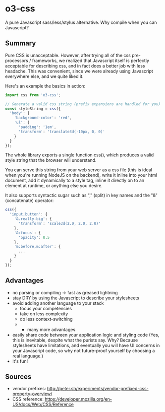 # o3-css
A pure Javascript sass/less/stylus alternative. Why compile when you can Javascript?

## Summary
Pure CSS is unacceptable. However, after trying all of the css pre-processors / frameworks, we realized that Javascript itself is perfectly acceptable for describing css, and in fact does a better job with less headache. This was convenient, since we were already using Javascript everywhere else, and we quite liked it.

Here's an example the basics in action:

```javascript
import css from 'o3-css';

// Generate a valid css string (prefix expansions are handled for you)
const styleString = css({
  'body': {
    'background-color': 'red',
    'ul': {
      'padding': '1em',
      'transform': 'translate3d(-10px, 0, 0)'
    }
  }
});
```

The whole library exports a single function css(), which produces a valid style string that the browser will understand.

You can serve this string from your web server as a css file (this is ideal when you're running NodeJS on the backend), write it inline into your html document, add it dynamically to a style tag, inline it directly on to an element at runtime, or anything else you desire.

It also supports syntactic sugar such as "," (split) in key names and the "&" (concatenate) operator:

```javascript
css({
  'input,button': {
    '&.really-big': {
      'transform': 'scale3d(2.0, 2.0, 2.0)'
    },
    '&:focus': {
      'opacity': 0.5
    },
    '&:before,&:after': {
      ...
    }
  }
});
```

## Advantages
* no parsing or compiling -> fast as greased lightning
* stay DRY by using the Javascript to describe your stylesheets
* avoid adding another language to your stack
  * focus your competencies
  * take on less complexity
  * do less context-switching
  * + many more advantages
* easily share code between your application logic and styling code (Yes, this is inevitable, despite what the purists say. Why? Because stylesheets have limitations, and eventually you will have UI concerns in your Javascript code, so why not future-proof yourself by choosing a real language.)
* it's fun!


## Sources
* vendor prefixes: http://peter.sh/experiments/vendor-prefixed-css-property-overview/
* CSS reference: https://developer.mozilla.org/en-US/docs/Web/CSS/Reference
